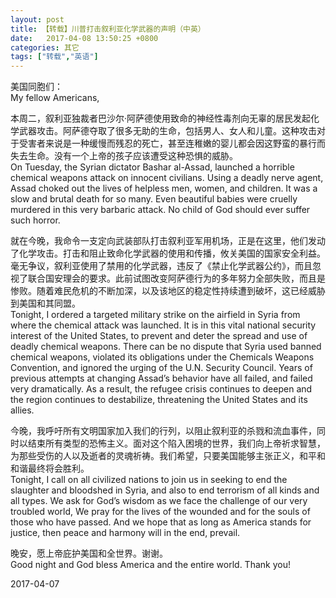 ```yaml
---
layout: post
title: 【转载】川普打击叙利亚化学武器的声明（中英）
date:   2017-04-08 13:50:25 +0800
categories: 其它
tags: ["转载","英语"]
---
```

美国同胞们：  
My fellow Americans,

本周二，叙利亚独裁者巴沙尔·阿萨德使用致命的神经性毒剂向无辜的居民发起化学武器攻击。阿萨德夺取了很多无助的生命，包括男人、女人和儿童。这种攻击对于受害者来说是一种缓慢而残忍的死亡，甚至连稚嫩的婴儿都会因这野蛮的暴行而失去生命。没有一个上帝的孩子应该遭受这种恐惧的威胁。  
On Tuesday, the Syrian dictator Bashar al-Assad, launched a horrible chemical weapons attack on innocent civilians. Using a deadly nerve agent, Assad choked out the lives of helpless men, women, and children. It was a slow and brutal death for so many. Even beautiful babies were cruelly murdered in this very barbaric attack. No child of God should ever suffer such horror.

就在今晚，我命令一支定向武装部队打击叙利亚军用机场，正是在这里，他们发动了化学攻击。打击和阻止致命化学武器的使用和传播，攸关美国的国家安全利益。毫无争议，叙利亚使用了禁用的化学武器，违反了《禁止化学武器公约》，而且忽视了联合国安理会的要求。此前试图改变阿萨德行为的多年努力全部失败，而且是惨败。随着难民危机的不断加深，以及该地区的稳定性持续遭到破坏，这已经威胁到美国和其同盟。     
Tonight, I ordered a targeted military strike on the airfield in Syria from where the chemical attack was launched. It is in this vital national security interest of the United States, to prevent and deter the spread and use of deadly chemical weapons. There can be no dispute that Syria used banned chemical weapons, violated its obligations under the Chemicals Weapons Convention, and ignored the urging of the U.N. Security Council. Years of previous attempts at changing Assad’s behavior have all failed, and failed very dramatically. As a result, the refugee crisis continues to deepen and the region continues to destabilize, threatening the United States and its allies. 

今晚，我呼吁所有文明国家加入我们的行列，以阻止叙利亚的杀戮和流血事件，同时以结束所有类型的恐怖主义。面对这个陷入困境的世界，我们向上帝祈求智慧，为那些受伤的人以及逝者的灵魂祈祷。我们希望，只要美国能够主张正义，和平和和谐最终将会胜利。  
Tonight, I call on all civilized nations to join us in seeking to end the slaughter and bloodshed in Syria, and also to end terrorism of all kinds and all types. We ask for God’s wisdom as we face the challenge of our very troubled world, We pray for the lives of the wounded and for the souls of those who have passed. And we hope that as long as America stands for justice, then peace and harmony will in the end, prevail.

晚安，愿上帝庇护美国和全世界。谢谢。  
Good night and God bless America and the entire world. Thank you!

2017-04-07
